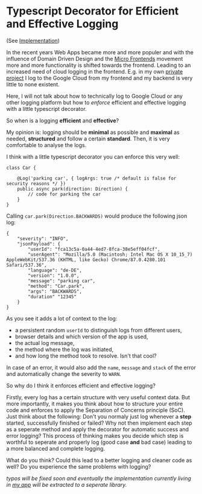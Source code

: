 # Typescript Decorator for Efficient and Effective Logging

(See [Implementation](https://github.com/Snapu/workout-companion/blob/master/src/services/logger.ts))

In the recent years Web Apps became more and more populer and with the influence of Domain Driven Design and the [Micro Frontends](https://micro-frontends.org/) movement more and more functionality is shifted towards the frontend. Leading to an increased need of cloud logging in the frontend. E.g. in my own [private project](https://github.com/Snapu/workout-companion) I log to the Google Cloud from my frontend and my backend is very little to none existent.

Here, I will not talk about how to technically log to Google Cloud or any other logging platform but how to *enforce* efficient and effective logging with a little typescript decorator.

So when is a logging **efficient** and **effective**?

My opinion is: logging should be **minimal** as possible and **maximal** as needed, **structured** and follow a certain **standard**. Then, it is very comfortable to analyse the logs.

I think with a little typescript decorator you can enforce this very well:

```
class Car {

    @Log('parking car', { logArgs: true /* default is false for security reasons */ })
    public async park(direction: Direction) {
        // code for parking the car
    }
}
```

Calling `car.park(Direction.BACKWARDS)` would produce the following json log:

```
{
    "severity": "INFO",
    "jsonPayload": {
        "userId": "fca13c5a-0a44-4ed7-8fca-38e5eff04fcf",
        "userAgent": "Mozilla/5.0 (Macintosh; Intel Mac OS X 10_15_7) AppleWebKit/537.36 (KHTML, like Gecko) Chrome/87.0.4280.101 Safari/537.36",
        "language": "de-DE",
        "version": "1.0.0",
        "message": "parking car",
        "method": "Car.park",
        "args": "BACKWARDS",
        "duration" "12345"
    }
}
```

As you see it adds a lot of context to the log:
* a persistent random `userId` to distinguish logs from different users,
* browser details and which version of the app is used,
* the actual log message,
* the method where the log was initiated,
* and how long the method took to resolve. Isn't that cool?

In case of an error, it would also add the `name`, `message` and `stack` of the error and automatically change the severity to `WARN`.

So why do I think it enforces efficient and effective logging?

Firstly, every log has a certain structure with very useful context data. But more importantly, it makes you think about how to structure your entire code and enforces to apply the Separation of Concerns principle (SoC). Just think about the following: Don't you normaly just log whenever a **step** started, successfully finished or failed? Why not then implement each step as a seperate method and apply the decorator for automatic success and error logging? This process of thinking makes you decide which step is worthful to seperate and properly log (good case **and** bad case) leading to a more balanced and complete logging.

What do you think? Could this lead to a better logging and cleaner code as well? Do you experience the same problems with logging?

*typos will be fixed soon and eventually the implementation currently living in [my app](https://github.com/Snapu/workout-companion/blob/master/src/services/logger.ts) will be extracted to a seperate library.*
